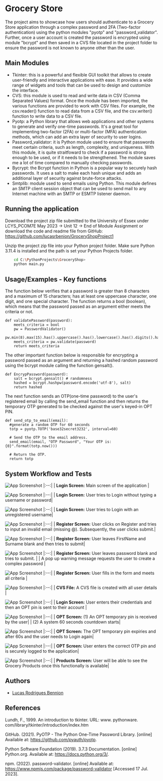 #
# Grocery Store

The project aims to showcase how users should authenticate to a Grocery Store application through a complex password and 2FA (Two-factor authentication) using the python modules "pyotp" and "password_validator". Further, once a user account is created the password is encrypted using module "bcrypt" and then saved in a CVS file located in the project folder to ensure the password is not known to anyone other than the user. 

## Main Modules
* Tkinter: this is a powerful and flexible GUI toolkit that allows to create user-friendly and interactive applications with ease. It provides a wide range of widgets and tools that can be used to design and customize the interface.
* CVS: this module is used to read and write data in CSV (Comma Separated Values) format. Once the module has been imported, the various functions are provided to work with CSV files. For example, the csv.reader() function to read data from a CSV file, and the csv.writer() function to write data to a CSV file.
* Pyotp: a Python library that allows web applications and other systems to generate and verify one-time passwords. It's a great tool for implementing two-factor (2FA) or multi-factor (MFA) authentication methods, which can add an extra layer of security to user logins.
* Password_validator: it is Python module used to ensure that passwords meet certain criteria, such as length, complexity, and uniqueness. With this module, it is quite straitfoward to check if a password is strong enough to be used, or if it needs to be strengthened. The module saves me a lot of time compared to manually checking passwords.
* Bycrypt: the Bcrypt function in Python is a popular way to securely hash passwords. It uses a salt to make each hash unique and adds an additional layer of security against brute-force attacks.
* Smtplib: module used to send emails using Python. This module defines an SMTP client session object that can be used to send mail to any Internet machine with an SMTP or ESMTP listener daemon.

## Running the application

Download the project zip file submitted to the University of Essex under LCYS_PCOM7E May 2023 -> Unit 12 -> End of Module Assignment or download the code and readme file from GitHub: https://github.com/lucasrbenion/GroceryShopProject1

Unzip the project zip file into your Python project folder. Make sure Python 3.11.4 is installed and the path is set your Python Projects folder. 

```bash
    cd C:\PythonProjects\GroceryShop>
    python main.py
```
    
## Usage/Examples - Key functions

The function below verifies that a password is greater than 8 characters and a maximum of 15 characters; has at least one uppercase character, one digit, and one special character. The function returns a bool (boolean), which means that the password passed as an argument either meets the criteria or not.

```
def validatePassword(password):
    meets_criteria = bool
    pw = PasswordValidator()
    pw.min(8).max(15).has().uppercase().has().lowercase().has().digits().has().symbols()
    meets_criteria = pw.validate(password)
    return meets_criteria
```
The other important function below is responsible for encrypting a password passed as an argument and returning a hashed random password using the bcrypt module calling the function gensalt().

```
def EncrypPassword(password):
    salt = bcrypt.gensalt() # randomness
    hashed = bcrypt.hashpw(password.encode('utf-8'), salt)
    return hashed
```
The next function sends an OTP(one-time password) to the user's registered email by calling the send_email function and then returns the temporary OTP generated to be checked against the user's keyed-in OPT PIN. 

```
def send_otp_to_email(email):
  #generate a random OTP for 60 seconds  
  totp = pyotp.TOTP('base32secret3232', interval=60)

  # Send the OTP to the email address.
  send_email(email, "OTP Password", "Your OTP is: {0}".format(totp.now()))

  # Return the OTP.
  return totp
```
## System Workflow and Tests

![App Screenshot](https://raw.githubusercontent.com/lucasrbenion/GroceryShopProject1/main/screenshots/GroceryShop%20-%20Login.PNG)
|:--:|
| **Login Screen:** Main screen of the application |

![App Screenshot](https://raw.githubusercontent.com/lucasrbenion/GroceryShopProject1/main/screenshots/GroceryShop%20-%20Login%20-%20Try_to_Login_with_no_username%26password.PNG)
|:--:|
| **Login Screen:** User tries to Login without typing a username or password|

![App Screenshot](https://raw.githubusercontent.com/lucasrbenion/GroceryShopProject1/main/screenshots/GroceryShop%20-%20Login%20-%20Try_to_Login_with_unregistered_username.PNG)
|:--:|
| **Login Screen:** User tries to Login with an unregistered username|

![App Screenshot](https://raw.githubusercontent.com/lucasrbenion/GroceryShopProject1/main/screenshots/GroceryShop%20-%20Register%20-%20Validate_Email.PNG)
|:--:|
| **Register Screen:** User clicks on Register and tries to input an invalid email (missing @). 
Subsequently, the user clicks submit.|

![App Screenshot](https://raw.githubusercontent.com/lucasrbenion/GroceryShopProject1/main/screenshots/GroceryShop%20-%20Register%20-%20Validate_FirstName_Surname_not_empt.PNG)
|:--:|
| **Register Screen:** User leaves FirstName and Surname blank and then tries to submit|

![App Screenshot](https://raw.githubusercontent.com/lucasrbenion/GroceryShopProject1/main/screenshots/GroceryShop%20-%20Register%20-%20Password_needs_complexity.PNG)
|:--:|
| **Register Screen:** User leaves password blank and tries to submit. |
| A pop up warning message requests the user to create a complex password |

![App Screenshot](https://raw.githubusercontent.com/lucasrbenion/GroceryShopProject1/main/screenshots/GroceryShop%20-%20Register%20-%20all_criteria_met.PNG)
|:--:|
| **Register Screen:** User fills in the form and meets all criteria |

![App Screenshot](https://raw.githubusercontent.com/lucasrbenion/GroceryShopProject1/main/screenshots/GroceryShop%20-%20Register%20-%20cvs_created_with_encrypted_password.PNG)
|:--:|
| **CVS File:** A CVS file is created with all user details |

![App Screenshot](https://raw.githubusercontent.com/lucasrbenion/GroceryShopProject1/main/screenshots/GroceryShop%20-%20Login%20-%20OTP_sent_to_email.PNG)
|:--:|
| **Login Screen:** User enters their credentials and then an OPT pin is sent to their account |

![App Screenshot](https://raw.githubusercontent.com/lucasrbenion/GroceryShopProject1/main/screenshots/GroceryShop%20-%20OTP%20-%20OTP_received.PNG)
|:--:|
| **OPT Screen:** (1) An OPT temporary pin is received by the user|
| (2) A system 60 seconds countdown starts|

![App Screenshot](https://raw.githubusercontent.com/lucasrbenion/GroceryShopProject1/main/screenshots/GroceryShop%20-%20OTP%20-%20OTP_expired_after_60_secs.PNG)
|:--:|
| **OPT Screen:** The OPT temporary pin expiries and after 60s and the user needs to Login again|

![App Screenshot](https://raw.githubusercontent.com/lucasrbenion/GroceryShopProject1/main/screenshots/GroceryShop%20-%20OTP%20-%20OTP_correctly_entered.PNG)
|:--:|
| **OPT Screen:** User enters the correct OTP pin and is securely logged to the application|

![App Screenshot](https://raw.githubusercontent.com/lucasrbenion/GroceryShopProject1/main/screenshots/GroceryShop%20-%20Products%20-%20User_logged_in_sucessfully.PNG)
|:--:|
| **Products Screen:** User will be able to see the Grocery Products once this functionally is available|

## Authors

- [Lucas Rodrigues Bennion](https://github.com/lucasrbenion/GroceryShopProject1)

## References
Lundh, F., 1999. An introduction to tkinter. URL: www. pythonware. com/library/tkinter/introduction/index.htm

GitHub. (2021). PyOTP - The Python One-Time Password Library. [online] Available at: https://github.com/pyauth/pyotp.

Python Software Foundation (2019). 3.7.3 Documentation. [online] Python.org. Available at: https://docs.python.org/3/.

npm. (2022). password-validator. [online] Available at: https://www.npmjs.com/package/password-validator [Accessed 17 Jul. 2023].



